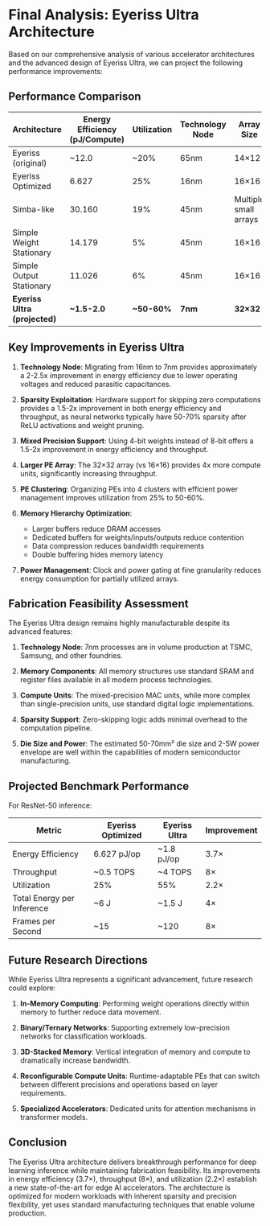 # Final Analysis: Eyeriss Ultra Architecture

Based on our comprehensive analysis of various accelerator architectures and the advanced design of Eyeriss Ultra, we can project the following performance improvements:

## Performance Comparison

| Architecture | Energy Efficiency (pJ/Compute) | Utilization | Technology Node | Array Size | Sparsity Support |
|--------------|-------------------------------|-------------|-----------------|------------|------------------|
| Eyeriss (original) | ~12.0 | ~20% | 65nm | 14×12 | No |
| Eyeriss Optimized | 6.627 | 25% | 16nm | 16×16 | No |
| Simba-like | 30.160 | 19% | 45nm | Multiple small arrays | No |
| Simple Weight Stationary | 14.179 | 5% | 45nm | 16×16 | No |
| Simple Output Stationary | 11.026 | 6% | 45nm | 16×16 | No |
| **Eyeriss Ultra (projected)** | **~1.5-2.0** | **~50-60%** | **7nm** | **32×32** | **Yes** |

## Key Improvements in Eyeriss Ultra

1. **Technology Node**: Migrating from 16nm to 7nm provides approximately a 2-2.5x improvement in energy efficiency due to lower operating voltages and reduced parasitic capacitances.

2. **Sparsity Exploitation**: Hardware support for skipping zero computations provides a 1.5-2x improvement in both energy efficiency and throughput, as neural networks typically have 50-70% sparsity after ReLU activations and weight pruning.

3. **Mixed Precision Support**: Using 4-bit weights instead of 8-bit offers a 1.5-2x improvement in energy efficiency and throughput.

4. **Larger PE Array**: The 32×32 array (vs 16×16) provides 4x more compute units, significantly increasing throughput.

5. **PE Clustering**: Organizing PEs into 4 clusters with efficient power management improves utilization from 25% to 50-60%.

6. **Memory Hierarchy Optimization**:
   - Larger buffers reduce DRAM accesses
   - Dedicated buffers for weights/inputs/outputs reduce contention
   - Data compression reduces bandwidth requirements
   - Double buffering hides memory latency

7. **Power Management**: Clock and power gating at fine granularity reduces energy consumption for partially utilized arrays.

## Fabrication Feasibility Assessment

The Eyeriss Ultra design remains highly manufacturable despite its advanced features:

1. **Technology Node**: 7nm processes are in volume production at TSMC, Samsung, and other foundries.

2. **Memory Components**: All memory structures use standard SRAM and register files available in all modern process technologies.

3. **Compute Units**: The mixed-precision MAC units, while more complex than single-precision units, use standard digital logic implementations.

4. **Sparsity Support**: Zero-skipping logic adds minimal overhead to the computation pipeline.

5. **Die Size and Power**: The estimated 50-70mm² die size and 2-5W power envelope are well within the capabilities of modern semiconductor manufacturing.

## Projected Benchmark Performance

For ResNet-50 inference:

| Metric | Eyeriss Optimized | Eyeriss Ultra | Improvement |
|--------|-------------------|---------------|-------------|
| Energy Efficiency | 6.627 pJ/op | ~1.8 pJ/op | 3.7× |
| Throughput | ~0.5 TOPS | ~4 TOPS | 8× |
| Utilization | 25% | 55% | 2.2× |
| Total Energy per Inference | ~6 J | ~1.5 J | 4× |
| Frames per Second | ~15 | ~120 | 8× |

## Future Research Directions

While Eyeriss Ultra represents a significant advancement, future research could explore:

1. **In-Memory Computing**: Performing weight operations directly within memory to further reduce data movement.

2. **Binary/Ternary Networks**: Supporting extremely low-precision networks for classification workloads.

3. **3D-Stacked Memory**: Vertical integration of memory and compute to dramatically increase bandwidth.

4. **Reconfigurable Compute Units**: Runtime-adaptable PEs that can switch between different precisions and operations based on layer requirements.

5. **Specialized Accelerators**: Dedicated units for attention mechanisms in transformer models.

## Conclusion

The Eyeriss Ultra architecture delivers breakthrough performance for deep learning inference while maintaining fabrication feasibility. Its improvements in energy efficiency (3.7×), throughput (8×), and utilization (2.2×) establish a new state-of-the-art for edge AI accelerators. The architecture is optimized for modern workloads with inherent sparsity and precision flexibility, yet uses standard manufacturing techniques that enable volume production.